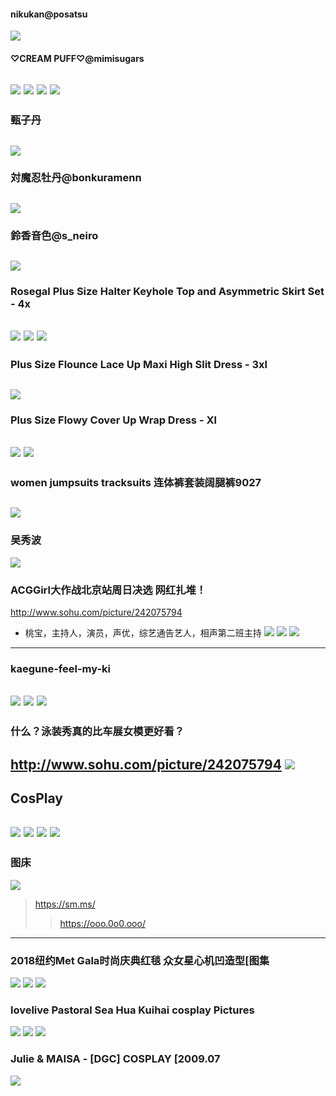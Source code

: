 #### nikukan@posatsu
![](https://pbs.twimg.com/media/EIgJN_qU4AIGpKx?format=jpg&name=orig)
#### ♡CREAM PUFF♡@mimisugars
![](https://pbs.twimg.com/media/EIOrSXWXsAAIVl1?format=jpg&name=orig)
![](https://pbs.twimg.com/media/EIOrSXgXUAApLZV?format=jpg&name=orig)
![](https://pbs.twimg.com/media/EIOrSXkWwAUUlaH?format=jpg&name=orig)
![](https://pbs.twimg.com/media/EIOrSXvWkAAfu8l?format=jpg&name=orig)
---
### 甄子丹
![](https://pic3.zhimg.com/v2-807a2bf955648730ba7f8ef7e1886faa_r.jpg)
---
### 対魔忍牡丹@bonkuramenn
![](https://pbs.twimg.com/profile_banners/381207038/1545828443/1500x500)
---
### 鈴香音色@s_neiro
![](https://pbs.twimg.com/media/Df33sajVQAAutWD?format=jpg)
---
### Rosegal Plus Size Halter Keyhole Top and Asymmetric Skirt Set - 4x
![](https://gloimg.rglcdn.com/rosegal/pdm-product-pic/Clothing/2019/04/04/source-img/20190404201911_77839.jpg)
![](https://gloimg.rglcdn.com/rosegal/pdm-product-pic/Clothing/2019/04/04/source-img/20190404201911_47795.jpg)
![](https://gloimg.rglcdn.com/rosegal/pdm-product-pic/Clothing/2019/04/04/source-img/20190404201911_50502.jpg)
---
### Plus Size Flounce Lace Up Maxi High Slit Dress - 3xl
![](https://gloimg.rglcdn.com/rosegal/pdm-product-pic/Clothing/2017/07/13/source-img/20170713175838_55711.jpg)
---
### Plus Size Flowy Cover Up Wrap Dress - Xl
![](https://gloimg.rglcdn.com/rosegal/pdm-product-pic/Clothing/2017/05/27/source-img/20170527184412_21651.jpg)
![](https://gloimg.rglcdn.com/rosegal/pdm-product-pic/Clothing/2017/05/27/source-img/20170527184412_84098.jpg)
---
### women jumpsuits tracksuits 连体裤套装阔腿裤9027
![](https://img.alicdn.com/imgextra/i3/131802295/O1CN011Sp9QE1c4trwslS_!!131802295.jpg)
---
### 吴秀波
![](http://himg2.huanqiu.com/attachment2010/2015/1230/10/01/20151230100130514.jpg)
### ACGGirl大作战北京站周日决选 网红扎堆！
http://www.sohu.com/picture/242075794
- 桃宝，主持人，演员，声优，综艺通告艺人，相声第二班主持
![](https://inews.gtimg.com/newsapp_bt/0/308028258/641?tp=webp)
![](http://image.yy.com/yywebalbumbs2bucket/0a384f98b7984e91ae0b03a8635cd10d_1435905155265.jpg)
![](https://timgsa.baidu.com/timg?image&quality=80&size=b9999_10000&sec=1532524470665&di=78e538e4c58c3633bfcc513f7c82676f&imgtype=0&src=http%3A%2F%2Fdownhdlogo.yy.com%2Fhdlogo%2F640640%2F640%2F640%2F00%2F0001008285%2FT1.3ATBThy1RCvBVdK.png%3F20160805172643)
---
### kaegune-feel-my-ki
![](https://i9.fuskator.com/large/aY7d7YhXJKo/image-2.jpg)
![](https://i9.fuskator.com/large/aY7d7YhXJKo/image-3.jpg)
![](https://i9.fuskator.com/large/aY7d7YhXJKo/image-6.jpg)
---
### 什么？泳装秀真的比车展女模更好看？
http://www.sohu.com/picture/242075794
![](http://5b0988e595225.cdn.sohucs.com/images/20180719/a9908e165a1940d1aaf9f5f1f7cea47a.jpeg)
---
## CosPlay
![](https://ss1.baidu.com/6ONXsjip0QIZ8tyhnq/it/u=3703524196,3077564252&fm=173&app=25&f=JPEG?w=640&h=959&s=AFE5EC0466E180EF142071930100A082)
![](https://i8.fuskator.com/large/eo1A66H22Tw/Black-Kendra-Sunderland-with-Big-Tits-Giving-Blowjob-7.jpg)
![](http://68.media.tumblr.com/e4119e13700c328e366727b638c95ef7/tumblr_mn0jv63QMQ1s0wokwo1_1280.jpg)
![](http://platinumgrill.org/hismind/wp-content/uploads/2015/01/thighs610172750-1024x768.jpg)
---
### 图床
![](https://i.loli.net/2017/07/04/595a7e1e266f2.gif)
>https://sm.ms/
>>https://ooo.0o0.ooo/
---
### 2018纽约Met Gala时尚庆典红毯 众女星心机凹造型[图集
![](http://pic5.dwnews.net/20180508/0b8f601b63fd460f86fa9ed41147ebcb_h.jpg)
![](http://pic7.dwnews.net/20180508/359fc7c549c64cab3665b0511ecce82a_h.jpg)
![](http://pic6.dwnews.net/20180508/a37ee904ee84e3d8d0ee275c8e567434_h.jpg)
### lovelive Pastoral Sea Hua Kuihai cosplay Pictures
![](https://static2.hentai-cosplay.com/upload/20180406/79/80038/1.jpg)
![](https://static2.hentai-cosplay.com/upload/20180406/79/80038/3.jpg)
![](https://static2.hentai-cosplay.com/upload/20180406/79/80038/8.jpg)
### Julie & MAISA - [DGC] COSPLAY [2009.07
![](https://static.hentai-cosplay.com/upload/20090825/5/4584/1.jpg)
